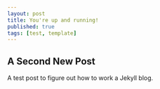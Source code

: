 ```yaml
---
layout: post
title: You're up and running!
published: true
tags: [test, template]
---
```

## A Second New Post

A test post to figure out how to work a Jekyll blog.
